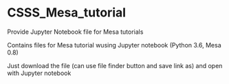 # CSSS_Mesa_tutorial
Provide Jupyter Notebook file for Mesa tutorials

Contains files for Mesa tutorial wusing Jupyter notebook (Python 3.6, Mesa 0.8)

Just download the file (can use file finder button and save link as) and open with Jupyter notebook
